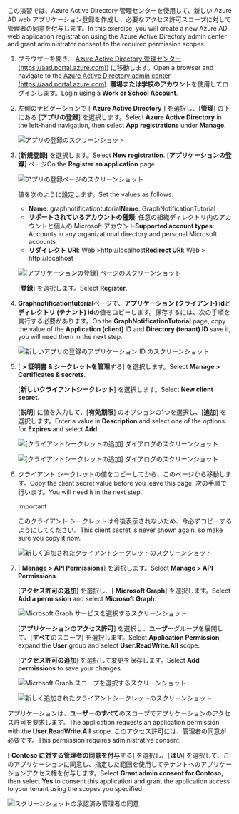 <!-- markdownlint-disable MD002 MD041 -->

<span data-ttu-id="235be-101">この演習では、Azure Active Directory 管理センターを使用して、新しい Azure AD web アプリケーション登録を作成し、必要なアクセス許可スコープに対して管理者の同意を付与します。</span><span class="sxs-lookup"><span data-stu-id="235be-101">In this exercise, you will create a new Azure AD web application registration using the Azure Active Directory admin center and grant administrator consent to the required permission scopes.</span></span>

1. <span data-ttu-id="235be-102">ブラウザーを開き、 [Azure Active Directory 管理センター (https://aad.portal.azure.com)](https://aad.portal.azure.com)) に移動します。</span><span class="sxs-lookup"><span data-stu-id="235be-102">Open a browser and navigate to the [Azure Active Directory admin center (https://aad.portal.azure.com)](https://aad.portal.azure.com).</span></span> <span data-ttu-id="235be-103">**職場または学校のアカウント**を使用してログインします。</span><span class="sxs-lookup"><span data-stu-id="235be-103">Login using a **Work or School Account**.</span></span>

1. <span data-ttu-id="235be-104">左側のナビゲーションで [ **Azure Active Directory** ] を選択し、[**管理**] の下にある [**アプリの登録**] を選択します。</span><span class="sxs-lookup"><span data-stu-id="235be-104">Select **Azure Active Directory** in the left-hand navigation, then select **App registrations** under **Manage**.</span></span>

    ![アプリの登録のスクリーンショット](./images/aad-portal-home.png)

1. <span data-ttu-id="235be-106">**[新規登録]** を選択します。</span><span class="sxs-lookup"><span data-stu-id="235be-106">Select **New registration**.</span></span> <span data-ttu-id="235be-107">[**アプリケーションの登録**] ページ</span><span class="sxs-lookup"><span data-stu-id="235be-107">On the **Register an application** page</span></span>

    ![アプリの登録ページのスクリーンショット](./images/aad-portal-newapp.png)

    <span data-ttu-id="235be-109">値を次のように設定します。</span><span class="sxs-lookup"><span data-stu-id="235be-109">Set the values as follows:</span></span>

    - <span data-ttu-id="235be-110">**Name**: graphnotificationtutorial</span><span class="sxs-lookup"><span data-stu-id="235be-110">**Name**: GraphNotificationTutorial</span></span>
    - <span data-ttu-id="235be-111">**サポートされているアカウントの種類**: 任意の組織ディレクトリ内のアカウントと個人の Microsoft アカウント</span><span class="sxs-lookup"><span data-stu-id="235be-111">**Supported account types**: Accounts in any organizational directory and personal Microsoft accounts</span></span>
    - <span data-ttu-id="235be-112">**リダイレクト URI**: Web >http://localhost</span><span class="sxs-lookup"><span data-stu-id="235be-112">**Redirect URI**: Web > http://localhost</span></span>

    ![[アプリケーションの登録] ページのスクリーンショット](./images/aad-portal-newapp-01.png)

    <span data-ttu-id="235be-114">[**登録**] を選択します。</span><span class="sxs-lookup"><span data-stu-id="235be-114">Select **Register**.</span></span>

1. <span data-ttu-id="235be-115">**Graphnotificationtutorial**ページで、**アプリケーション (クライアント) id**と**ディレクトリ (テナント) id**の値をコピーします。保存するには、次の手順を実行する必要があります。</span><span class="sxs-lookup"><span data-stu-id="235be-115">On the **GraphNotificationTutorial** page, copy the value of the **Application (client) ID** and **Directory (tenant) ID** save it, you will need them in the next step.</span></span>

    ![新しいアプリの登録のアプリケーション ID のスクリーンショット](./images/aad-portal-newapp-details.png)

1. <span data-ttu-id="235be-117">[ **> 証明書 & シークレットを管理**する] を選択します。</span><span class="sxs-lookup"><span data-stu-id="235be-117">Select **Manage > Certificates & secrets**.</span></span> 

    <span data-ttu-id="235be-118">[**新しいクライアントシークレット**] を選択します。</span><span class="sxs-lookup"><span data-stu-id="235be-118">Select **New client secret**.</span></span>

    <span data-ttu-id="235be-119">[**説明**] に値を入力して、[**有効期限**] のオプションの1つを選択し、[**追加**] を選択します。</span><span class="sxs-lookup"><span data-stu-id="235be-119">Enter a value in **Description** and select one of the options for **Expires** and select **Add**.</span></span>

    ![[クライアントシークレットの追加] ダイアログのスクリーンショット](./images/aad-portal-newapp-secret.png)

    ![[クライアントシークレットの追加] ダイアログのスクリーンショット](./images/aad-portal-newapp-secret-02.png)

1. <span data-ttu-id="235be-122">クライアント シークレットの値をコピーしてから、このページから移動します。</span><span class="sxs-lookup"><span data-stu-id="235be-122">Copy the client secret value before you leave this page.</span></span> <span data-ttu-id="235be-123">次の手順で行います。</span><span class="sxs-lookup"><span data-stu-id="235be-123">You will need it in the next step.</span></span>

    > [!IMPORTANT]
    > <span data-ttu-id="235be-124">このクライアント シークレットは今後表示されないため、今必ずコピーするようにしてください。</span><span class="sxs-lookup"><span data-stu-id="235be-124">This client secret is never shown again, so make sure you copy it now.</span></span>

    ![新しく追加されたクライアントシークレットのスクリーンショット](./images/aad-portal-newapp-secret-03.png)

1. <span data-ttu-id="235be-126">[ **Manage > API Permissions**] を選択します。</span><span class="sxs-lookup"><span data-stu-id="235be-126">Select **Manage > API Permissions**.</span></span>

    <span data-ttu-id="235be-127">[**アクセス許可の追加**] を選択し、[ **Microsoft Graph**] を選択します。</span><span class="sxs-lookup"><span data-stu-id="235be-127">Select **Add a permission** and select **Microsoft Graph**.</span></span>

    ![Microsoft Graph サービスを選択するスクリーンショット](./images/aad-portal-newapp-graphscope.png)

    <span data-ttu-id="235be-129">[**アプリケーションのアクセス許可**] を選択し、**ユーザー**グループを展開して、[**すべて**のスコープ] を選択します。</span><span class="sxs-lookup"><span data-stu-id="235be-129">Select **Application Permission**, expand the **User** group and select **User.ReadWrite.All** scope.</span></span>

    <span data-ttu-id="235be-130">[**アクセス許可の追加**] を選択して変更を保存します。</span><span class="sxs-lookup"><span data-stu-id="235be-130">Select **Add permissions** to save your changes.</span></span>

    ![Microsoft Graph スコープを選択するスクリーンショット](./images/aad-portal-newapp-graphscope-02.png)

    ![新しく追加されたクライアントシークレットのスクリーンショット](./images/aad-portal-newapp-graphscope-03.png)

<span data-ttu-id="235be-133">アプリケーションは、**ユーザーのすべて**のスコープでアプリケーションのアクセス許可を要求します。</span><span class="sxs-lookup"><span data-stu-id="235be-133">The application requests an application permission with the **User.ReadWrite.All** scope.</span></span> <span data-ttu-id="235be-134">このアクセス許可には、管理者の同意が必要です。</span><span class="sxs-lookup"><span data-stu-id="235be-134">This permission requires administrative consent.</span></span>

<span data-ttu-id="235be-135">[ **Contoso に対する管理者の同意を付与**する] を選択し、[**はい**] を選択して、このアプリケーションに同意し、指定した範囲を使用してテナントへのアプリケーションアクセス権を付与します。</span><span class="sxs-lookup"><span data-stu-id="235be-135">Select **Grant admin consent for Contoso**, then select **Yes** to consent this application and grant the application access to your tenant using the scopes you specified.</span></span>

![スクリーンショットの承認済み管理者の同意](./images/aad-portal-newapp-graphscope-04.png)
